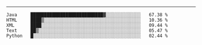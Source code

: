 ---

<!--START_SECTION:waka-->
```text
Java     ███████████████████████████▓░░░░░░░░░░░░░   67.38 % 
HTML     ████▒░░░░░░░░░░░░░░░░░░░░░░░░░░░░░░░░░░░░   10.36 % 
XML      ████░░░░░░░░░░░░░░░░░░░░░░░░░░░░░░░░░░░░░   09.44 % 
Text     ██▒░░░░░░░░░░░░░░░░░░░░░░░░░░░░░░░░░░░░░░   05.47 % 
Python   █░░░░░░░░░░░░░░░░░░░░░░░░░░░░░░░░░░░░░░░░   02.44 % 
```
<!--END_SECTION:waka-->


[linkedin]: https://www.linkedin.com/in/mohamed-elh/

